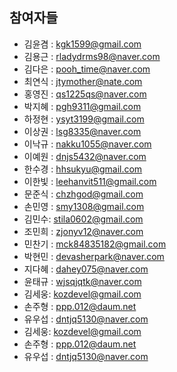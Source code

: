 ## 참여자들
- 김윤겸 : kgk1599@gmail.com
- 김용근 : rladydrms98@naver.com
- 김다은 : pooh_time@naver.com
- 최연식 : jtymother@nate.com
- 홍영진 : qs1225qs@naver.com
- 박지혜 : pgh9311@gmail.com
- 하정현 : ysyt3199@gmail.com
- 이상권 : lsg8335@naver.com
- 이낙규 : nakku1055@naver.com
- 이예원 : dnjs5432@naver.com
- 한수경 : hhsukyu@gmail.com
- 이한빛 : leehanvit511@gmail.com
- 문준식 : chzhgod@gmail.com
- 손민영 : smy1308@gmail.com
- 김민수: stila0602@gmail.com
- 조민희 : zjonyv12@naver.com
- 민찬기 : mck84835182@gmail.com
- 박현민 : devasherpark@naver.com
- 지다혜 : dahey075@naver.com
- 윤태규 : wjsqjqtk@naver.com
- 김세웅: kozdevel@gmail.com
- 손주형 : ppp.012@daum.net
- 유우섭 : dntjq5130@naver.com
- 김세웅: kozdevel@gmail.com
- 손주형 : ppp.012@daum.net
- 유우섭 : dntjq5130@naver.com
